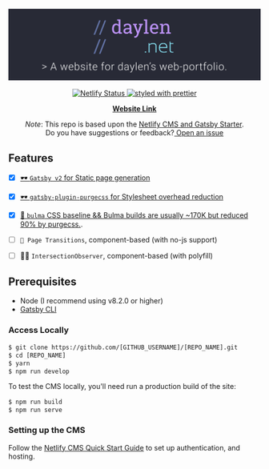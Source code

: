 <p align="center">
  <a href="https://daylen.net">
    <img
      src="banner2.svg"
      alt="daylen-web-banner"
      title="dn-banner"
    />
  </a>
</p>

<p align="center">
  <a href="https://app.netlify.com/sites/gatsby-starter-netlify-cms-ci/deploys">
    <img
      src="https://api.netlify.com/api/v1/badges/b654c94e-08a6-4b79-b443-7837581b1d8d/deploy-status"
      alt="Netlify Status"
    />
  </a>
  <a href="https://github.com/prettier/prettier">
    <img
      src="https://img.shields.io/badge/styled_with-prettier-ff69b4.svg"
      alt="styled with prettier"
    />
  </a>
<p align="center">
  <a href="https://daylen.net">
    <strong>Website Link</strong>
  </a>
</p>


</p>


<p align="center">
  <em>Note</em>: This repo is based upon the 
  <a href="https://github.com/netlify-templates/gatsby-starter-netlify-cms">Netlify CMS and Gatsby Starter</a>. <br/>
  Do you have suggestions or feedback?<a href="https://github.com/daylennguyen/RerunDaylennet/issues/new"> Open an issue</a>
</p>
  
## Features
- [X] [🕶 `Gatsby v2` for Static page generation](https://github.com/gatsbyjs/gatsby/projects/2) 
- [X] [🕶 `gatsby-plugin-purgecss` for Stylesheet overhead reduction](https://www.gatsbyjs.org/packages/gatsby-plugin-purgecss/)
- [X] [🍌 `bulma` CSS baseline && Bulma builds are usually ~170K but reduced 90% by purgecss.](https://bulma.io/). 
- [ ] `🤩 Page Transitions`, component-based (with no-js support)
- [ ] 👮‍♂️ `IntersectionObserver`, component-based (with polyfill)
  
  
## Prerequisites

- Node (I recommend using v8.2.0 or higher)
- [Gatsby CLI](https://www.gatsbyjs.org/docs/)

### Access Locally
```
$ git clone https://github.com/[GITHUB_USERNAME]/[REPO_NAME].git
$ cd [REPO_NAME]
$ yarn
$ npm run develop
```
To test the CMS locally, you'll need run a production build of the site:
```
$ npm run build
$ npm run serve
```

### Setting up the CMS
Follow the [Netlify CMS Quick Start Guide](https://www.netlifycms.org/docs/quick-start/#authentication) to set up authentication, and hosting.

